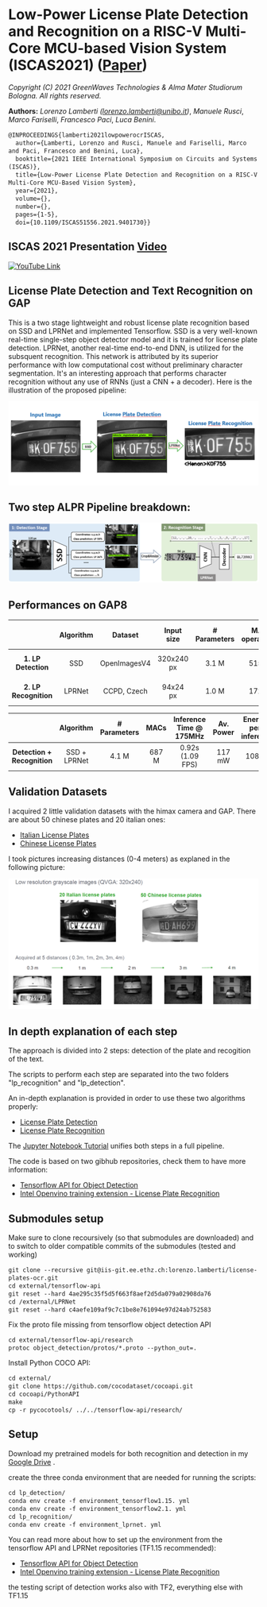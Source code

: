 # Low-Power License Plate Detection and Recognition on a RISC-V Multi-Core MCU-based Vision System (ISCAS2021) ([Paper](https://ieeexplore.ieee.org/document/9401730))

        
*Copyright (C) 2021 GreenWaves Technologies &  Alma Mater Studiorum Bologna. All rights reserved.*

**Authors:** *Lorenzo Lamberti* *(<lorenzo.lamberti@unibo.it>)*,
        *Manuele Rusci*,
        *Marco Fariselli*,
        *Francesco Paci*,
        *Luca Benini*.
        
~~~~
@INPROCEEDINGS{lamberti2021lowpowerocrISCAS,
  author={Lamberti, Lorenzo and Rusci, Manuele and Fariselli, Marco and Paci, Francesco and Benini, Luca},
  booktitle={2021 IEEE International Symposium on Circuits and Systems (ISCAS)}, 
  title={Low-Power License Plate Detection and Recognition on a RISC-V Multi-Core MCU-Based Vision System}, 
  year={2021},
  volume={},
  number={},
  pages={1-5},
  doi={10.1109/ISCAS51556.2021.9401730}}
~~~~


## ISCAS 2021 Presentation [Video](http://www.youtube.com/watch?v=Y-ov2i0wuTA)


[![YouTube Link](http://img.youtube.com/vi/Y-ov2i0wuTA/0.jpg)](http://www.youtube.com/watch?v=Y-ov2i0wuTA "YouTube Link")




## License Plate Detection and Text Recognition on GAP 


This is a two stage lightweight and robust license plate recognition based on SSD and LPRNet and implemented Tensorflow.
SSD is a very well-known real-time single-step object detector model and it is trained for license plate detection. 
LPRNet, another real-time end-to-end DNN, is utilized for the subsquent recognition. 
This network is attributed by its superior performance with low computational cost without preliminary character segmentation. 
It's an interesting approach that performs character recognition without any use of RNNs (just a CNN + a decoder).
Here is the illustration of the proposed pipeline:

![image](images/2_step_lpr_flow.PNG)

## Two step ALPR Pipeline breakdown:

![image](images/SSD_and_LPRNet_pipeline.PNG)

## Performances on GAP8


|                       | Algorithm |   Dataset    | Input size | # Parameters | MAC operations | Inference Time @ 175MHz |   Accuracy    |
| :-------------------: | :-------: | :----------: | :--------: | :----------: | :------------: | :---------------------: | :-----------: |
|  **1. LP Detection**  |    SSD    | OpenImagesV4 | 320x240 px |    3.1 M     |     515 M      |    0.557s (1.73 FPS)    |   mAP 38.9%   |
| **2. LP Recognition** |  LPRNet   | CCPD, Czech  |  94x24 px  |    1.0 M     |     172 M      |    0.343s (1.62 FPS)    | LP-RR >99.13% |


|                             |  Algorithm   | # Parameters | MACs  | Inference Time @ 175MHz | Av. Power | Energy-per-inference |
| :-------------------------: | :----------: | :----------: | :---: | :---------------------: | :-------: | :------------------: |
| **Detection + Recognition** | SSD + LPRNet |    4.1 M     | 687 M |    0.92s (1.09 FPS)     |  117 mW   |        108mJ         |



## Validation Datasets

I acquired 2 little validation datasets with the himax camera and GAP. There are about 50 chinese plates and 20 italian ones:
- [Italian License Plates](./Licence-plate-recognition/dataset/my_dataset)
- [Chinese License Plates](./Licence-plate-recognition/dataset/my_dataset_china)

I took pictures increasing distances (0-4 meters) as explaned in the following picture:

![image](images/my_valid_dataset.PNG)


## In depth explanation of each step

The approach is divided into 2 steps: detection of the plate and recogition of the text.

The scripts to perform each step are separated into the two folders "lp_recognition" and "lp_detection". 

An in-depth explanation is provided in order to use these two algorithms properly:

- [License Plate Detection](lp_detection/README.md)
- [License Plate Recognition](lp_recognition/README.md)

The [Jupyter Notebook Tutorial](license-plate-ocr-tutorial.ipynb) unifies both steps in a full pipeline.

The code is based on two gibhub repositories, check them to have more information:
- [Tensorflow API for Object Detection](https://github.com/tensorflow/models/tree/master/research/object_detection)
- [Intel Openvino training extension - License Plate Recognition](https://github.com/openvinotoolkit/training_extensions/tree/develop/misc/tensorflow_toolkit/lpr)

## Submodules setup
Make sure to clone recoursively (so that submodules are downloaded) and to switch to older compatible commits of the submodules (tested and working)

```
git clone --recursive git@iis-git.ee.ethz.ch:lorenzo.lamberti/license-plates-ocr.git
cd external/tensorflow-api
git reset --hard 4ae295c35f5d5f663f8aef2d5da079a02908da76
cd /external/LPRNet
git reset --hard c4aefe109af9c7c1be8e761094e97d24ab752583
```

Fix the proto file missing from tensorflow object detection API

```
cd external/tensorflow-api/research
protoc object_detection/protos/*.proto --python_out=.
```

Install Python COCO API:

```
cd external/
git clone https://github.com/cocodataset/cocoapi.git
cd cocoapi/PythonAPI
make
cp -r pycocotools/ ../../tensorflow-api/research/
```



## Setup
Download my pretrained models for both recognition and detection in my [Google Drive](https://drive.google.com/open?id=1LCI-aRiPJ1Ez3BEYVcF8zVXTe4isMNbG) .

create the three conda environment that are needed for running the scripts:
```
cd lp_detection/
conda env create -f environment_tensorflow1.15. yml
conda env create -f environment_tensorflow2.1. yml
cd lp_recognition/
conda env create -f environment_lprnet. yml
```

You can read more about how to set up the environment from the tensorflow API and LPRNet repositories
(TF1.15 recommended):
- [Tensorflow API for Object Detection](https://github.com/tensorflow/models/tree/master/research/object_detection)
- [Intel Openvino training extension - License Plate Recognition](https://github.com/openvinotoolkit/training_extensions/tree/develop/misc/tensorflow_toolkit/lpr)

the testing script of detection works also with TF2, everything else with TF1.15



<!-- ## Related work on Parallel-Ultra-Low-Power TinyML: -->
